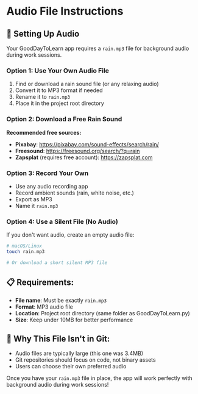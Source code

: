 # Audio File Instructions

## 🎵 Setting Up Audio

Your GoodDayToLearn app requires a `rain.mp3` file for background audio during work sessions.

### Option 1: Use Your Own Audio File
1. Find or download a rain sound file (or any relaxing audio)
2. Convert it to MP3 format if needed
3. Rename it to `rain.mp3`
4. Place it in the project root directory

### Option 2: Download a Free Rain Sound
**Recommended free sources:**
- **Pixabay**: https://pixabay.com/sound-effects/search/rain/
- **Freesound**: https://freesound.org/search/?q=rain
- **Zapsplat** (requires free account): https://zapsplat.com

### Option 3: Record Your Own
- Use any audio recording app
- Record ambient sounds (rain, white noise, etc.)
- Export as MP3
- Name it `rain.mp3`

### Option 4: Use a Silent File (No Audio)
If you don't want audio, create an empty audio file:
```bash
# macOS/Linux
touch rain.mp3

# Or download a short silent MP3 file
```

## 📋 Requirements:
- **File name**: Must be exactly `rain.mp3`
- **Format**: MP3 audio file
- **Location**: Project root directory (same folder as GoodDayToLearn.py)
- **Size**: Keep under 10MB for better performance

## 🔧 Why This File Isn't in Git:
- Audio files are typically large (this one was 3.4MB)
- Git repositories should focus on code, not binary assets
- Users can choose their own preferred audio

Once you have your `rain.mp3` file in place, the app will work perfectly with background audio during work sessions!
